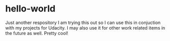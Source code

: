 # hello-world
Just another respository
I am trying this out so I can use this in conjuction with my projects for Udacity. I may also use it for other work related items in the future as well. Pretty cool!
